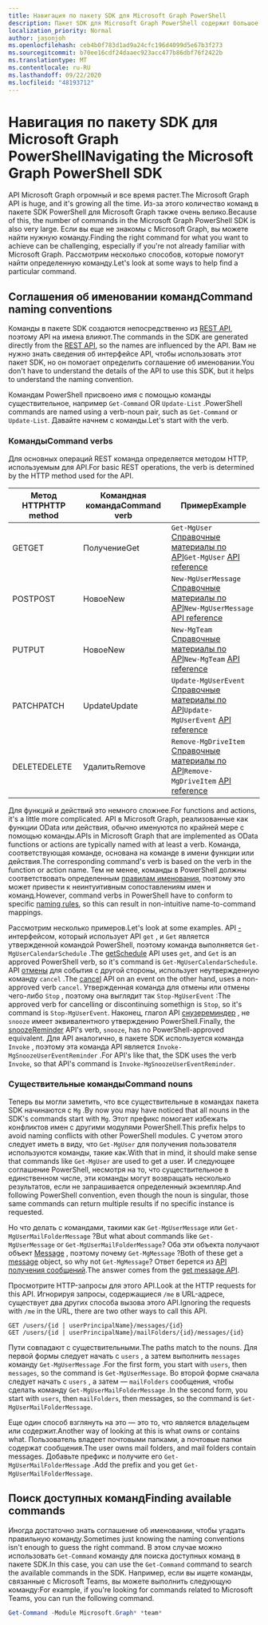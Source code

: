 ```yaml
---
title: Навигация по пакету SDK для Microsoft Graph PowerShell
description: Пакет SDK для Microsoft Graph PowerShell содержит большое количество команд. Узнайте, как найти нужную команду для достижения необходимых действий.
localization_priority: Normal
author: jasonjoh
ms.openlocfilehash: ceb4b0f783d1ad9a24cfc196d4099d5e67b3f273
ms.sourcegitcommit: b70ee16cdf24daaec923acc477b86dbf76f2422b
ms.translationtype: MT
ms.contentlocale: ru-RU
ms.lasthandoff: 09/22/2020
ms.locfileid: "48193712"
---
```

# <a name="navigating-the-microsoft-graph-powershell-sdk"></a><span data-ttu-id="38cc8-104">Навигация по пакету SDK для Microsoft Graph PowerShell</span><span class="sxs-lookup"><span data-stu-id="38cc8-104">Navigating the Microsoft Graph PowerShell SDK</span></span>

<span data-ttu-id="38cc8-105">API Microsoft Graph огромный и все время растет.</span><span class="sxs-lookup"><span data-stu-id="38cc8-105">The Microsoft Graph API is huge, and it's growing all the time.</span></span> <span data-ttu-id="38cc8-106">Из-за этого количество команд в пакете SDK PowerShell для Microsoft Graph также очень велико.</span><span class="sxs-lookup"><span data-stu-id="38cc8-106">Because of this, the number of commands in the Microsoft Graph PowerShell SDK is also very large.</span></span> <span data-ttu-id="38cc8-107">Если вы еще не знакомы с Microsoft Graph, вы можете найти нужную команду.</span><span class="sxs-lookup"><span data-stu-id="38cc8-107">Finding the right command for what you want to achieve can be challenging, especially if you're not already familiar with Microsoft Graph.</span></span> <span data-ttu-id="38cc8-108">Рассмотрим несколько способов, которые помогут найти определенную команду.</span><span class="sxs-lookup"><span data-stu-id="38cc8-108">Let's look at some ways to help find a particular command.</span></span>

## <a name="command-naming-conventions"></a><span data-ttu-id="38cc8-109">Соглашения об именовании команд</span><span class="sxs-lookup"><span data-stu-id="38cc8-109">Command naming conventions</span></span>

<span data-ttu-id="38cc8-110">Команды в пакете SDK создаются непосредственно из [REST API](/graph/api/overview?view=graph-rest-1.0), поэтому API на имена влияют.</span><span class="sxs-lookup"><span data-stu-id="38cc8-110">The commands in the SDK are generated directly from the [REST API](/graph/api/overview?view=graph-rest-1.0), so the names are influenced by the API.</span></span> <span data-ttu-id="38cc8-111">Вам не нужно знать сведения об интерфейсе API, чтобы использовать этот пакет SDK, но он помогает определить соглашение об именовании.</span><span class="sxs-lookup"><span data-stu-id="38cc8-111">You don't have to understand the details of the API to use this SDK, but it helps to understand the naming convention.</span></span>

<span data-ttu-id="38cc8-112">Командам PowerShell присвоено имя с помощью команды существительное, например `Get-Command` OR `Update-List` .</span><span class="sxs-lookup"><span data-stu-id="38cc8-112">PowerShell commands are named using a verb-noun pair, such as `Get-Command` or `Update-List`.</span></span> <span data-ttu-id="38cc8-113">Давайте начнем с команды.</span><span class="sxs-lookup"><span data-stu-id="38cc8-113">Let's start with the verb.</span></span>

### <a name="command-verbs"></a><span data-ttu-id="38cc8-114">Команды</span><span class="sxs-lookup"><span data-stu-id="38cc8-114">Command verbs</span></span>

<span data-ttu-id="38cc8-115">Для основных операций REST команда определяется методом HTTP, используемым для API.</span><span class="sxs-lookup"><span data-stu-id="38cc8-115">For basic REST operations, the verb is determined by the HTTP method used for the API.</span></span>

| <span data-ttu-id="38cc8-116">Метод HTTP</span><span class="sxs-lookup"><span data-stu-id="38cc8-116">HTTP method</span></span> | <span data-ttu-id="38cc8-117">Командная команда</span><span class="sxs-lookup"><span data-stu-id="38cc8-117">Command verb</span></span> | <span data-ttu-id="38cc8-118">Пример</span><span class="sxs-lookup"><span data-stu-id="38cc8-118">Example</span></span> |
|-------------|--------------|---|
| <span data-ttu-id="38cc8-119">GET</span><span class="sxs-lookup"><span data-stu-id="38cc8-119">GET</span></span>         | <span data-ttu-id="38cc8-120">Получение</span><span class="sxs-lookup"><span data-stu-id="38cc8-120">Get</span></span>          | <span data-ttu-id="38cc8-121">`Get-MgUser` [Справочные материалы по API](/graph/api/user-get?view=graph-rest-1.0)</span><span class="sxs-lookup"><span data-stu-id="38cc8-121">`Get-MgUser` [API reference](/graph/api/user-get?view=graph-rest-1.0)</span></span> |
| <span data-ttu-id="38cc8-122">POST</span><span class="sxs-lookup"><span data-stu-id="38cc8-122">POST</span></span>        | <span data-ttu-id="38cc8-123">Новое</span><span class="sxs-lookup"><span data-stu-id="38cc8-123">New</span></span>          | <span data-ttu-id="38cc8-124">`New-MgUserMessage` [Справочные материалы по API](/graph/api/user-post-messages?view=graph-rest-1.0)</span><span class="sxs-lookup"><span data-stu-id="38cc8-124">`New-MgUserMessage` [API reference](/graph/api/user-post-messages?view=graph-rest-1.0)</span></span> |
| <span data-ttu-id="38cc8-125">PUT</span><span class="sxs-lookup"><span data-stu-id="38cc8-125">PUT</span></span>         | <span data-ttu-id="38cc8-126">Новое</span><span class="sxs-lookup"><span data-stu-id="38cc8-126">New</span></span>          | <span data-ttu-id="38cc8-127">`New-MgTeam` [Справочные материалы по API](/graph/api/team-put-teams?view=graph-rest-1.0)</span><span class="sxs-lookup"><span data-stu-id="38cc8-127">`New-MgTeam` [API reference](/graph/api/team-put-teams?view=graph-rest-1.0)</span></span> |
| <span data-ttu-id="38cc8-128">PATCH</span><span class="sxs-lookup"><span data-stu-id="38cc8-128">PATCH</span></span>       | <span data-ttu-id="38cc8-129">Update</span><span class="sxs-lookup"><span data-stu-id="38cc8-129">Update</span></span>       | <span data-ttu-id="38cc8-130">`Update-MgUserEvent` [Справочные материалы по API](/graph/api/event-update?view=graph-rest-1.0)</span><span class="sxs-lookup"><span data-stu-id="38cc8-130">`Update-MgUserEvent` [API reference](/graph/api/event-update?view=graph-rest-1.0)</span></span> |
| <span data-ttu-id="38cc8-131">DELETE</span><span class="sxs-lookup"><span data-stu-id="38cc8-131">DELETE</span></span>      | <span data-ttu-id="38cc8-132">Удалить</span><span class="sxs-lookup"><span data-stu-id="38cc8-132">Remove</span></span>       | <span data-ttu-id="38cc8-133">`Remove-MgDriveItem` [Справочные материалы по API](/graph/api/driveitem-delete?view=graph-rest-1.0)</span><span class="sxs-lookup"><span data-stu-id="38cc8-133">`Remove-MgDriveItem` [API reference](/graph/api/driveitem-delete?view=graph-rest-1.0)</span></span> |

<span data-ttu-id="38cc8-134">Для функций и действий это немного сложнее.</span><span class="sxs-lookup"><span data-stu-id="38cc8-134">For functions and actions, it's a little more complicated.</span></span> <span data-ttu-id="38cc8-135">API в Microsoft Graph, реализованные как функции OData или действия, обычно именуются по крайней мере с помощью команды.</span><span class="sxs-lookup"><span data-stu-id="38cc8-135">APIs in Microsoft Graph that are implemented as OData functions or actions are typically named with at least a verb.</span></span> <span data-ttu-id="38cc8-136">Команда, соответствующая команде, основана на команде в имени функции или действия.</span><span class="sxs-lookup"><span data-stu-id="38cc8-136">The corresponding command's verb is based on the verb in the function or action name.</span></span> <span data-ttu-id="38cc8-137">Тем не менее, команды в PowerShell должны соответствовать определенным [правилам именования](/powershell/scripting/developer/cmdlet/approved-verbs-for-windows-powershell-commands), поэтому это может привести к неинтуитивным сопоставлениям имен и команд.</span><span class="sxs-lookup"><span data-stu-id="38cc8-137">However, command verbs in PowerShell have to conform to specific [naming rules](/powershell/scripting/developer/cmdlet/approved-verbs-for-windows-powershell-commands), so this can result in non-intuitive name-to-command mappings.</span></span>

<span data-ttu-id="38cc8-138">Рассмотрим несколько примеров.</span><span class="sxs-lookup"><span data-stu-id="38cc8-138">Let's look at some examples.</span></span> <span data-ttu-id="38cc8-139">API [-](/graph/api/calendar-getschedule?view=graph-rest-1.0) интерфейсом, который использует API `get` , и `Get` является утвержденной командой PowerShell, поэтому команда выполняется `Get-MgUserCalendarSchedule` .</span><span class="sxs-lookup"><span data-stu-id="38cc8-139">The [getSchedule](/graph/api/calendar-getschedule?view=graph-rest-1.0) API uses `get`, and `Get` is an approved PowerShell verb, so it's command is `Get-MgUserCalendarSchedule`.</span></span> <span data-ttu-id="38cc8-140">API [отмены](/graph/api/event-cancel?view=graph-rest-beta) для события с другой стороны, использует неутвержденную команду `cancel` .</span><span class="sxs-lookup"><span data-stu-id="38cc8-140">The [cancel](/graph/api/event-cancel?view=graph-rest-beta) API on an event on the other hand, uses a non-approved verb `cancel`.</span></span> <span data-ttu-id="38cc8-141">Утвержденная команда для отмены или отмены чего-либо `Stop` , поэтому она выглядит так `Stop-MgUserEvent` :</span><span class="sxs-lookup"><span data-stu-id="38cc8-141">The approved verb for cancelling or discontinuing somethign is `Stop`, so it's command is `Stop-MgUserEvent`.</span></span> <span data-ttu-id="38cc8-142">Наконец, глагол API [снузереминдер](/graph/api/event-snoozereminder?view=graph-rest-1.0) , не `snooze` имеет эквивалентного утверждению PowerShell.</span><span class="sxs-lookup"><span data-stu-id="38cc8-142">Finally, the [snoozeReminder](/graph/api/event-snoozereminder?view=graph-rest-1.0) API's verb, `snooze`, has no PowerShell-approved equivalent.</span></span> <span data-ttu-id="38cc8-143">Для API аналогично, в пакете SDK используется команда `Invoke` , поэтому эта команда API является `Invoke-MgSnoozeUserEventReminder` .</span><span class="sxs-lookup"><span data-stu-id="38cc8-143">For API's like that, the SDK uses the verb `Invoke`, so that API's command is `Invoke-MgSnoozeUserEventReminder`.</span></span>

### <a name="command-nouns"></a><span data-ttu-id="38cc8-144">Существительные команды</span><span class="sxs-lookup"><span data-stu-id="38cc8-144">Command nouns</span></span>

<span data-ttu-id="38cc8-145">Теперь вы могли заметить, что все существительные в командах пакета SDK начинаются с `Mg` .</span><span class="sxs-lookup"><span data-stu-id="38cc8-145">By now you may have noticed that all nouns in the SDK's commands start with `Mg`.</span></span> <span data-ttu-id="38cc8-146">Этот префикс помогает избежать конфликтов имен с другими модулями PowerShell.</span><span class="sxs-lookup"><span data-stu-id="38cc8-146">This prefix helps to avoid naming conflicts with other PowerShell modules.</span></span> <span data-ttu-id="38cc8-147">С учетом этого следует иметь в виду, что `Get-MgUser` для получения пользователя используются команды, такие как.</span><span class="sxs-lookup"><span data-stu-id="38cc8-147">With that in mind, it should make sense that commands like `Get-MgUser` are used to get a user.</span></span> <span data-ttu-id="38cc8-148">И следующее соглашение PowerShell, несмотря на то, что существительное в единственном числе, эти команды могут возвращать несколько результатов, если не запрашивается определенный экземпляр.</span><span class="sxs-lookup"><span data-stu-id="38cc8-148">And following PowerShell convention, even though the noun is singular, those same commands can return multiple results if no specific instance is requested.</span></span>

<span data-ttu-id="38cc8-149">Но что делать с командами, такими как `Get-MgUserMessage` или `Get-MgUserMailFolderMessage` ?</span><span class="sxs-lookup"><span data-stu-id="38cc8-149">But what about commands like `Get-MgUserMessage` or `Get-MgUserMailFolderMessage`?</span></span> <span data-ttu-id="38cc8-150">Оба эти объекта получают объект [Message](/graph/api/resources/message?view=graph-rest-1.0) , поэтому почему `Get-MgMessage` ?</span><span class="sxs-lookup"><span data-stu-id="38cc8-150">Both of these get a [message](/graph/api/resources/message?view=graph-rest-1.0) object, so why not `Get-MgMessage`?</span></span> <span data-ttu-id="38cc8-151">Ответ берется из [API получения сообщений](/graph/api/message-get?view=graph-rest-1.0).</span><span class="sxs-lookup"><span data-stu-id="38cc8-151">The answer comes from the [get message API](/graph/api/message-get?view=graph-rest-1.0).</span></span>

<span data-ttu-id="38cc8-152">Просмотрите HTTP-запросы для этого API.</span><span class="sxs-lookup"><span data-stu-id="38cc8-152">Look at the HTTP requests for this API.</span></span> <span data-ttu-id="38cc8-153">Игнорируя запросы, содержащиеся `/me` в URL-адресе, существует два других способа вызова этого API.</span><span class="sxs-lookup"><span data-stu-id="38cc8-153">Ignoring the requests with `/me` in the URL, there are two other ways to call this API.</span></span>

```http
GET /users/{id | userPrincipalName}/messages/{id}
GET /users/{id | userPrincipalName}/mailFolders/{id}/messages/{id}
```

<span data-ttu-id="38cc8-154">Пути совпадают с существительными.</span><span class="sxs-lookup"><span data-stu-id="38cc8-154">The paths match to the nouns.</span></span> <span data-ttu-id="38cc8-155">Для первой формы следует начать с `users` , а затем выполнить `messages` команду `Get-MgUserMessage` .</span><span class="sxs-lookup"><span data-stu-id="38cc8-155">For the first form, you start with `users`, then `messages`, so the command is `Get-MgUserMessage`.</span></span> <span data-ttu-id="38cc8-156">Во второй форме сначала следует начать с `users` , а затем — `mailFolders` сообщения, чтобы сделать команду `Get-MgUserMailFolderMessage` .</span><span class="sxs-lookup"><span data-stu-id="38cc8-156">In the second form, you start with `users`, then `mailFolders`, then messages, so the command is `Get-MgUserMailFolderMessage`.</span></span>

<span data-ttu-id="38cc8-157">Еще один способ взглянуть на это — это то, что является владельцем или содержит.</span><span class="sxs-lookup"><span data-stu-id="38cc8-157">Another way of looking at this is what owns or contains what.</span></span> <span data-ttu-id="38cc8-158">Пользователь владеет почтовыми папками, а почтовые папки содержат сообщения.</span><span class="sxs-lookup"><span data-stu-id="38cc8-158">The user owns mail folders, and mail folders contain messages.</span></span> <span data-ttu-id="38cc8-159">Добавьте префикс и получите его `Get-MgUserMailFolderMessage` .</span><span class="sxs-lookup"><span data-stu-id="38cc8-159">Add the prefix and you get `Get-MgUserMailFolderMessage`.</span></span>

## <a name="finding-available-commands"></a><span data-ttu-id="38cc8-160">Поиск доступных команд</span><span class="sxs-lookup"><span data-stu-id="38cc8-160">Finding available commands</span></span>

<span data-ttu-id="38cc8-161">Иногда достаточно знать соглашение об именовании, чтобы угадать правильную команду.</span><span class="sxs-lookup"><span data-stu-id="38cc8-161">Sometimes just knowing the naming conventions isn't enough to guess the right command.</span></span> <span data-ttu-id="38cc8-162">В этом случае можно использовать `Get-Command` команду для поиска доступных команд в пакете SDK.</span><span class="sxs-lookup"><span data-stu-id="38cc8-162">In this case, you can use the `Get-Command` command to search the available commands in the SDK.</span></span> <span data-ttu-id="38cc8-163">Например, если вы ищете команды, связанные с Microsoft Teams, вы можете выполнить следующую команду:</span><span class="sxs-lookup"><span data-stu-id="38cc8-163">For example, if you're looking for commands related to Microsoft Teams, you can run the following command.</span></span>

```powershell
Get-Command -Module Microsoft.Graph* *team*
```
